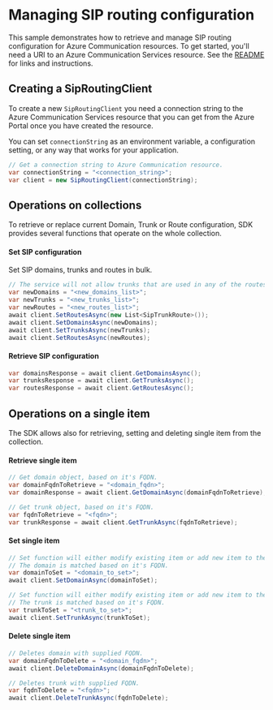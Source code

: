# Managing SIP routing configuration

This sample demonstrates how to retrieve and manage SIP routing configuration for Azure Communication resources.
To get started, you'll need a URI to an Azure Communication Services resource. See the [README](https://github.com/Azure/azure-sdk-for-net/blob/master/sdk/communication/Azure.Communication.PhoneNumbers/README.md) for links and instructions.

## Creating a SipRoutingClient

To create a new `SipRoutingClient` you need a connection string to the Azure Communication Services resource that you can get from the Azure Portal once you have created the resource.

You can set `connectionString` as an environment variable, a configuration setting, or any way that works for your application.

```C# Snippet:CreateSipRoutingClient
// Get a connection string to Azure Communication resource.
var connectionString = "<connection_string>";
var client = new SipRoutingClient(connectionString);
```

## Operations on collections
To retrieve or replace current Domain, Trunk or Route configuration, SDK provides several functions that operate on the whole collection.

#### Set SIP configuration
Set SIP domains, trunks and routes in bulk.

```C# Snippet:ReplaceAsync
// The service will not allow trunks that are used in any of the routes to be deleted, therefore first set the routes as empty list, and then update the routes.
var newDomains = "<new_domains_list>";
var newTrunks = "<new_trunks_list>";
var newRoutes = "<new_routes_list>";
await client.SetRoutesAsync(new List<SipTrunkRoute>());
await client.SetDomainsAsync(newDomains);
await client.SetTrunksAsync(newTrunks);
await client.SetRoutesAsync(newRoutes);
```

#### Retrieve SIP configuration
```C# Snippet:RetrieveListAsync
var domainsResponse = await client.GetDomainsAsync();
var trunksResponse = await client.GetTrunksAsync();
var routesResponse = await client.GetRoutesAsync();
```

## Operations on a single item
The SDK allows also for retrieving, setting and deleting single item from the collection.

#### Retrieve single item
```C# Snippet:RetrieveDomainAsync
// Get domain object, based on it's FQDN.
var domainFqdnToRetrieve = "<domain_fqdn>";
var domainResponse = await client.GetDomainAsync(domainFqdnToRetrieve);
```

```C# Snippet:RetrieveTrunkAsync
// Get trunk object, based on it's FQDN.
var fqdnToRetrieve = "<fqdn>";
var trunkResponse = await client.GetTrunkAsync(fqdnToRetrieve);
```

#### Set single item
```C# Snippet:SetDomainAsync
// Set function will either modify existing item or add new item to the collection.
// The domain is matched based on it's FQDN.
var domainToSet = "<domain_to_set>";
await client.SetDomainAsync(domainToSet);
```

```C# Snippet:SetTrunkAsync
// Set function will either modify existing item or add new item to the collection.
// The trunk is matched based on it's FQDN.
var trunkToSet = "<trunk_to_set>";
await client.SetTrunkAsync(trunkToSet);
```

#### Delete single item
```C# Snippet:DeleteDomainAsync
// Deletes domain with supplied FQDN.
var domainFqdnToDelete = "<domain_fqdn>";
await client.DeleteDomainAsync(domainFqdnToDelete);
```

```C# Snippet:DeleteTrunkAsync
// Deletes trunk with supplied FQDN.
var fqdnToDelete = "<fqdn>";
await client.DeleteTrunkAsync(fqdnToDelete);
```
